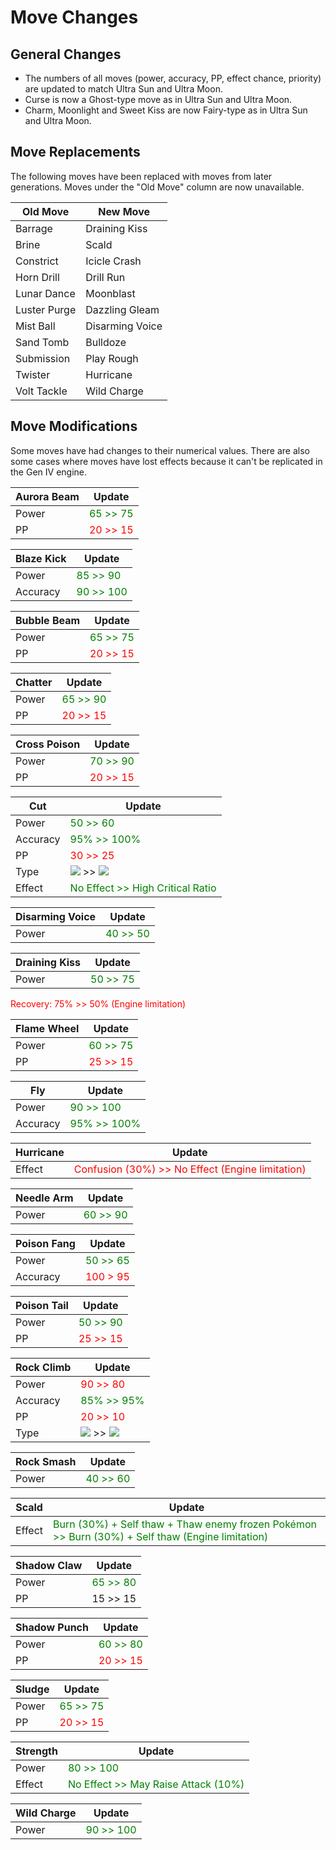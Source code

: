 # Move Changes

## General Changes

- The numbers of all moves (power, accuracy, PP, effect chance, priority) are updated to match Ultra Sun and Ultra Moon.
- Curse is now a Ghost-type move as in Ultra Sun and Ultra Moon.
- Charm, Moonlight and Sweet Kiss are now Fairy-type as in Ultra Sun and Ultra Moon.

## Move Replacements

The following moves have been replaced with moves from later generations.
Moves under the "Old Move" column are now unavailable.

Old Move     | New Move        |
---------    | ---------       |
Barrage      | Draining Kiss   |
Brine        | Scald           |
Constrict    | Icicle Crash    |
Horn Drill   | Drill Run       |
Lunar Dance  | Moonblast       |
Luster Purge | Dazzling Gleam  |
Mist Ball    | Disarming Voice |
Sand Tomb    | Bulldoze        |
Submission   | Play Rough      |
Twister      | Hurricane       |
Volt Tackle  | Wild Charge     |

## Move Modifications

Some moves have had changes to their numerical values.
There are also some cases where moves have lost effects because it can't be replicated in the Gen IV engine.

Aurora Beam | Update                                    |
---         | ---                                       |
Power       | <span style="color:green">65 >> 75</span> |
PP          | <span style="color:red">20 >> 15</span>   |

Blaze Kick | Update                                     |
---        | ---                                        |
Power      | <span style="color:green">85 >> 90</span>  |
Accuracy   | <span style="color:green">90 >> 100</span> |

Bubble Beam | Update                                    |
---         | ---                                       |
Power       | <span style="color:green">65 >> 75</span> |
PP          | <span style="color:red">20 >> 15</span>   |

Chatter | Update                                    |
---     | ---                                       |
Power   | <span style="color:green">65 >> 90</span> |
PP      | <span style="color:red">20 >> 15</span>   |

Cross Poison | Update                                    |
---          | ---                                       |
Power        | <span style="color:green">70 >> 90</span> |
PP           | <span style="color:red">20 >> 15</span>   |

Cut      | Update                                                            |
---      | ---                                                               |
Power    | <span style="color:green">50 >> 60</span>                         |
Accuracy | <span style="color:green">95% >> 100%</span>                      |
PP       | <span style="color:red">30 >> 25</span>                           |
Type     | ![][normal] >> ![][grass]                                         |
Effect   | <span style="color:green">No Effect >> High Critical Ratio</span> |

Disarming Voice | Update                                    |
---             | ---                                       |
Power           | <span style="color:green">40 >> 50</span> |

Draining Kiss | Update                                    |
---           | ---                                       |
Power         | <span style="color:green">50 >> 75</span> |
<span style="color:red">Recovery: 75% >> 50% (Engine limitation)</span>

Flame Wheel | Update                                    |
---         | ---                                       |
Power       | <span style="color:green">60 >> 75</span> |
PP          | <span style="color:red">25 >> 15</span>   |

Fly      | Update                                       |
---      | ---                                          |
Power    | <span style="color:green">90 >> 100</span>   |
Accuracy | <span style="color:green">95% >> 100%</span> |

Hurricane | Update                                                                          |
---       | ---                                                                             |
Effect    | <span style="color:red">Confusion (30%) >> No Effect (Engine limitation)</span> |

Needle Arm | Update                                    |
---        | ---                                       |
Power      | <span style="color:green">60 >> 90</span> |

Poison Fang | Update                                    |
---         | ---                                       |
Power       | <span style="color:green">50 >> 65</span> |
Accuracy    | <span style="color:red">100 > 95</span>   |

Poison Tail | Update                                    |
---         | ---                                       |
Power       | <span style="color:green">50 >> 90</span> |
PP          | <span style="color:red">25 >> 15</span>   |

Rock Climb | Update                                      |
---        | ---                                         |
Power      | <span style="color:red">90 >> 80</span>     |
Accuracy   | <span style="color:green">85% >> 95%</span> |
PP         | <span style="color:red">20 >> 10</span>     |
Type       | ![][normal] >> ![][rock]                    |

Rock Smash | Update                                    |
---        | ---                                       |
Power      | <span style="color:green">40 >> 60</span> |

Scald  | Update                                                                                                                            |
---    | ---                                                                                                                               |
Effect | <span style="color:green">Burn (30%) + Self thaw + Thaw enemy frozen Pokémon >> Burn (30%) + Self thaw (Engine limitation)</span> |

Shadow Claw | Update                                    |
---         | ---                                       |
Power       | <span style="color:green">65 >> 80</span> |
PP          | 15 >> 15                                  |

Shadow Punch | Update                                    |
---          | ---                                       |
Power        | <span style="color:green">60 >> 80</span> |
PP           | <span style="color:red">20 >> 15</span>   |

Sludge | Update                                    |
---    | ---                                       |
Power  | <span style="color:green">65 >> 75</span> |
PP     | <span style="color:red">20 >> 15</span>   |

Strength | Update                                                               |
---      | ---                                                                  |
Power    | <span style="color:green">80 >> 100</span>                           |
Effect   | <span style="color:green">No Effect >> May Raise Attack (10%)</span> |

Wild Charge | Update                                     |
---         | ---                                        |
Power       | <span style="color:green">90 >> 100</span> |

[normal]: ./img/types/normal.png
[grass]: ./img/types/grass.png
[rock]: ./img/types/rock.png
